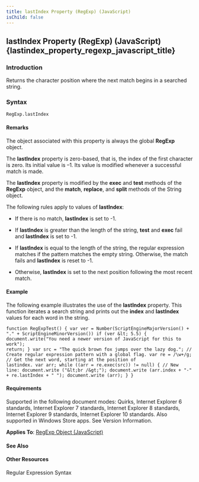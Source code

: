 ```yaml
---
title: lastIndex Property (RegExp) (JavaScript)
isChild: false
---
```


## lastIndex Property (RegExp) (JavaScript) {lastindex_property_regexp_javascript_title}

### Introduction 

 Returns the character position where the next match begins in a searched string.

### Syntax 

```
RegExp.lastIndex
```

#### Remarks 

<div id="languageReferenceRemarksSection" class="section" name="collapseableSection" style="">
  <p xmlns:util="util">
    The object associated with this property is always the global <b>RegExp</b> object.
  </p>
  <p xmlns:util="util">
    The <b>lastIndex</b> property is zero-based, that is, the index of the first character is zero. Its initial value is &#8211;1. Its value is modified whenever a successful match is made.
  </p>
  <p xmlns:util="util">
    The <b>lastIndex</b> property is modified by the <b>exec</b> and <b>test</b> methods of the <b>RegExp</b> object, and the <b>match</b>, <b>replace</b>, and <b>split</b> methods of the
    <span sdata="langKeyword" value="String"><span class="keyword">String</span></span> object.
  </p>
  <p xmlns:util="util">
    The following rules apply to values of <b>lastIndex</b>:
  </p>
  <ul xmlns:util="util">
    <li>
      <p>
        If there is no match, <b>lastIndex</b> is set to -1.
      </p>
    </li>
    <li>
      <p>
        If <b>lastIndex</b> is greater than the length of the string, <b>test</b> and <b>exec</b> fail and <b>lastIndex</b> is set to -1.
      </p>
    </li>
    <li>
      <p>
        If <b>lastIndex</b> is equal to the length of the string, the regular expression matches if the pattern matches the empty string. Otherwise, the match fails and <b>lastIndex</b> is reset to
        -1.
      </p>
    </li>
    <li>
      <p>
        Otherwise, <b>lastIndex</b> is set to the next position following the most recent match.
      </p>
    </li>
  </ul>
</div>

#### Example 

<p xmlns:util="util">
  The following example illustrates the use of the <b>lastIndex</b> property. This function iterates a search string and prints out the <b>index</b> and <b>lastIndex</b> values for each word in the
  string.
</p>

```
function RegExpTest() { var ver = Number(ScriptEngineMajorVersion() + "." + ScriptEngineMinorVersion()) if (ver &lt; 5.5) { document.write("You need a newer version of JavaScript for this to work");
return; } var src = "The quick brown fox jumps over the lazy dog."; // Create regular expression pattern with a global flag. var re = /\w+/g; // Get the next word, starting at the position of
lastindex. var arr; while ((arr = re.exec(src)) != null) { // New line: document.write ("&lt;br /&gt;"); document.write (arr.index + "-" + re.lastIndex + " "); document.write (arr); } }
```

#### Requirements 

<div id="requirementsTitleSection" class="section" name="collapseableSection" style="">
  <p xmlns:util="util"></p>
  <p>
    Supported in the following document modes: Quirks, Internet Explorer 6 standards, Internet Explorer 7 standards, Internet Explorer 8 standards, Internet Explorer 9 standards, Internet Explorer 10
    standards. Also supported in Windows Store apps. See Version Information.
  </p>
  <p xmlns:util="util">
    <b>Applies To</b>: <span sdata="link"><a href="7f6b1073-8cbb-49ed-94b6-56833ba663c5.htm">RegExp Object (JavaScript)</a></span>
  </p>
</div>

#### See Also 

<div id="seeAlsoSection" class="section" name="collapseableSection" style="">
  <h4 class="subHeading">
    Other Resources
  </h4>
  <div class="seeAlsoStyle">
    <span sdata="link" xmlns:util="util">Regular Expression Syntax</span>
  </div>
</div>

